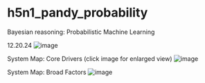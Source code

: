 # h5n1_pandy_probability
Bayesian reasoning: Probabilistic Machine Learning

12.20.24 
![image](https://github.com/user-attachments/assets/b93cb086-3883-4cab-8114-78a46922e3d9)




System Map: Core Drivers (click image for enlarged view)
![image](https://github.com/user-attachments/assets/09b147f3-db91-4730-9c62-80f78f8ccb56)

System Map: Broad Factors
![image](https://github.com/user-attachments/assets/a377ce6c-2e93-45be-9b0f-6107cd8cc15e)









